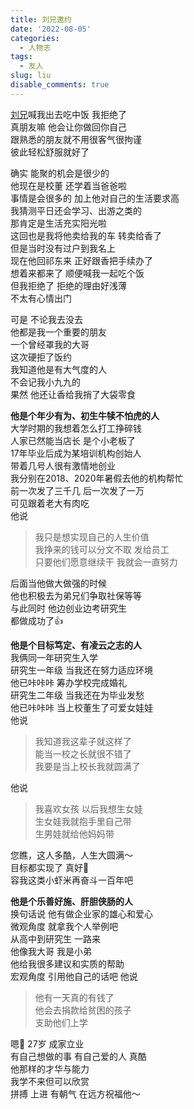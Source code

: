 ```yaml
---
title: 刘兄邀约
date: '2022-08-05'
categories:
  - 人物志
tags:
  - 友人
slug: liu
disable_comments: true
---
```


[刘兄](https://www.hunliji.com/m/ling-xi/new-card/index.html?card_id=NTI4NTc0MDlmaXJlX2Nsb3Vk#/)喊我出去吃中饭 我拒绝了  
真朋友嘛 他会让你做回你自己   
跟熟悉的朋友就不用很客气很拘谨  
彼此轻松舒服就好了  

确实 能聚的机会是很少的  
他现在是校董 还学着当爸爸啦  
事情是会很多的 加上他对自己的生活要求高  
我猜测平日还会学习、出游之类的  
那肯定是生活充实阳光啦       
这回也是我将他卖给我的车 转卖给香了  
但是当时没有过户到我名上  
现在他回祁东来 正好跟香把手续办了  
想着来都来了 顺便喊我一起吃个饭  
但我拒绝了 拒绝的理由好浅薄  
不太有心情出门    

可是 不论我去没去  
他都是我一个重要的朋友  
一个曾经罩我的大哥  
这次硬拒了饭约  
我知道他是有大气度的人  
不会记我小九九的  
果然 他还让香给我捎了大袋零食  

**他是个年少有为、初生牛犊不怕虎的人**   
大学时期的我想着怎么打工挣碎钱  
人家已然能当店长 是个小老板了     
17年毕业后成为某培训机构创始人  
带着几号人很有激情地创业  
我分别在2018、2020年暑假去他的机构帮忙  
前一次发了三千几 后一次发了一万  
可见跟着老大有肉吃  
他说

> 我只是想实现自己的人生价值  
> 我挣来的钱可以分文不取 发给员工  
> 只要他们愿意继续干 我就会一直努力  


后面当他做大做强的时候  
他也积极去为弟兄们争取社保等等  
与此同时 他边创业边考研究生  
都做成功了👍

**他是个目标笃定、有凌云之志的人**  
我俩同一年研究生入学  
研究生一年级 当我还在努力适应环境  
他已咔咔咔 筹办学校完成婚礼   
研究生二年级 当我还在为毕业发愁  
他已咔咔咔 当上校董生了可爱女娃娃   
他说   
> 我知道我这辈子就这样了  
> 能当一校之长就很不错了  
> 我要是当上校长我就圆满了  

他说 

> 我喜欢女孩 以后我想生女娃  
> 生女娃我就抱手里自己带   
> 生男娃就给他妈妈带

您瞧，这人多酷，人生大圆满～   
目标都实现了 真好👏   
容我这类小虾米再奋斗一百年吧    

**他是个乐善好施、肝胆侠肠的人**   
换句话说 他有做企业家的雄心和爱心   
微观角度 就拿我个人举例吧     
从高中到研究生  一路来   
他像我大哥 我是小弟   
他给我很多建议和实质的帮助     
宏观角度 引用他自己的话吧 他说   

> 他有一天真的有钱了  
> 他会去捐款给贫困的孩子   
> 支助他们上学   

<!--  谢谢他出现在我的高中时期  
因为那个时候的自己不自信          
因为现实的张张试卷分数把我的自信磨得粉碎  
我真的很怀疑自己快自我放弃了都  
尤记得当时我和周志超一起当物理委员   
很多活他都不愿意干了 我就想着 行吧  
我多做点事让会读书的好好读吧   
是的 那时候我都不怎么爱自己 甘为马前蹄  

最为崩溃的一次 是收班级作业  
重点的学生都挺有想法 他们不在乎作业交不交  
他们有自己计划和安排 不在乎外界评判  
自然我也没收几本上去  
物理老师说 唐洁 怎么收这么几本上来咧  
于是 我想着这回我得收上去多一些 别让老师难堪  
可是 没人在乎你的想法   
你说“交作业” 那几句话无足轻重 无关紧要  
就像是一阵风吹过去 空气都不打皱的   
太尴尬了 我要怎么办   
我既不想老师难堪说我办事不力   
又不想大声嘶吼当个“包租婆”凶巴巴地   
是的 伤心的感觉就这样溢出来了  
我在空空的讲台上偷偷抹眼泪  
空气短暂地流动起来了   
有人注意到了 有人催促了  
有人赶紧抄了别人的作业交了  
(这段往事是不想提及的 但是我勇敢了 我想直面它   
现在的我 想伸出手摸摸那时自己 温柔地说 没关系)

我想说 刘兄可能就是坐在下面会注意到的人吧     
至少 他注意到了 有一个女孩下雨天总是不带伞     
发自内心感谢他     
-->

嗯🤔 27岁 成家立业  
有自己想做的事 有自己爱的人 真酷   
他那样的才华与能力  
我学不来但可以欣赏  
拼搏 上进 有朝气 在远方祝福他～